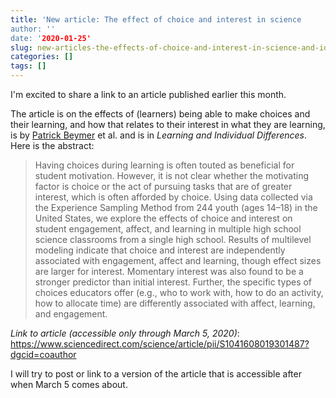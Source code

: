 ```yaml
---
title: 'New article: The effect of choice and interest in science
author: ''
date: '2020-01-25'
slug: new-articles-the-effects-of-choice-and-interest-in-science-and-identifying-multiple-learning-spaces-in-a-single-educational-hashtag
categories: []
tags: []
---
```


I'm excited to share a link to an article published earlier this month.

The article is on the effects of (learners) being able to make choices and their learning, and how that relates to their interest in what they are learning, is by [Patrick Beymer](https://www.researchgate.net/profile/Patrick_Beymer) et al. and is in *Learning and Individual Differences*. Here is the abstract:

> Having choices during learning is often touted as beneficial for student motivation. However, it is not clear whether the motivating factor is choice or the act of pursuing tasks that are of greater interest, which is often afforded by choice. Using data collected via the Experience Sampling Method from 244 youth (ages 14–18) in the United States, we explore the effects of choice and interest on student engagement, affect, and learning in multiple high school science classrooms from a single high school. Results of multilevel modeling indicate that choice and interest are independently associated with engagement, affect and learning, though effect sizes are larger for interest. Momentary interest was also found to be a stronger predictor than initial interest. Further, the specific types of choices educators offer (e.g., who to work with, how to do an activity, how to allocate time) are differently associated with affect, learning, and engagement.

*Link to article (accessible only through March 5, 2020)*: https://www.sciencedirect.com/science/article/pii/S1041608019301487?dgcid=coauthor

I will try to post or link to a version of the article that is accessible after when March 5 comes about.